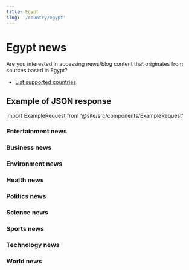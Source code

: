 ```yaml
---
title: Egypt
slug: '/country/egypt'
---
```


# Egypt news

Are you interested in accessing news/blog content that originates from sources based in Egypt?

- [List supported countries](/get-articles/countries)

## Example of JSON response

import ExampleRequest from '@site/src/components/ExampleRequest'

### Entertainment news
<ExampleRequest url="https://api.apitube.io/v1/news/articles-demo?limit=2&category=news/Arts_and_Entertainment&country=eg"></ExampleRequest>

### Business news
<ExampleRequest url="https://api.apitube.io/v1/news/articles-demo?limit=2&category=news/Business&country=eg"></ExampleRequest>

### Environment news
<ExampleRequest url="https://api.apitube.io/v1/news/articles-demo?limit=2&category=news/Environment&country=eg"></ExampleRequest>

### Health news
<ExampleRequest url="https://api.apitube.io/v1/news/articles-demo?limit=2&category=news/Health&country=eg"></ExampleRequest>

### Politics news
<ExampleRequest url="https://api.apitube.io/v1/news/articles-demo?limit=2&category=news/Politics&country=eg"></ExampleRequest>

### Science news
<ExampleRequest url="https://api.apitube.io/v1/news/articles-demo?limit=2&category=news/Science&country=eg"></ExampleRequest>

### Sports news
<ExampleRequest url="https://api.apitube.io/v1/news/articles-demo?limit=2&category=news/Sports&country=eg"></ExampleRequest>

### Technology news
<ExampleRequest url="https://api.apitube.io/v1/news/articles-demo?limit=2&category=news/Technology&country=eg"></ExampleRequest>

### World news
<ExampleRequest url="https://api.apitube.io/v1/news/articles-demo?limit=2&category=news/World&country=eg"></ExampleRequest>

